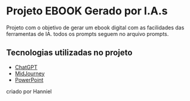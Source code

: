 # Projeto EBOOK Gerado por I.A.s

Projeto com o objetivo de gerar um ebook digital com as facilidades das ferramentas de IA. todos os prompts seguem no arquivo prompts.

##  Tecnologias utilizadas no projeto

- [ChatGPT](https://chat.openai.com/) 
- [MidJourney](https://www.midjourney.com/app/)
- [PowerPoint](https://www.microsoft.com/en/microsoft-365/powerpoint)

criado por Hanniel
